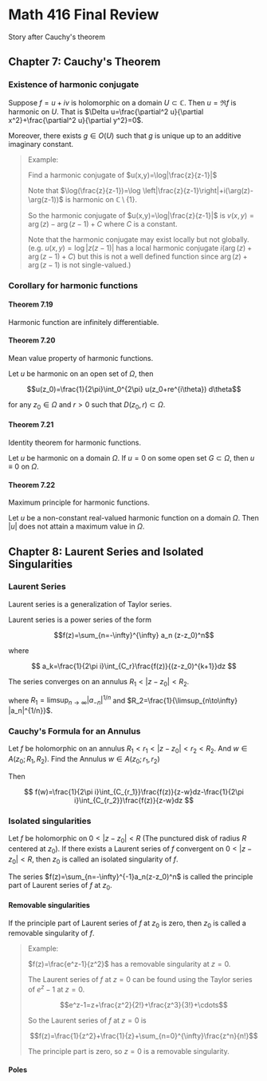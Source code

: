 # Math 416 Final Review

Story after Cauchy's theorem

## Chapter 7: Cauchy's Theorem

### Existence of harmonic conjugate

Suppose $f=u+iv$ is holomorphic on a domain $U\subset\mathbb{C}$. Then $u=\Re f$ is harmonic on $U$. That is $\Delta u=\frac{\partial^2 u}{\partial x^2}+\frac{\partial^2 u}{\partial y^2}=0$.

Moreover, there exists $g\in O(U)$ such that $g$ is unique up to an additive imaginary constant.

> Example:
>
> Find a harmonic conjugate of $u(x,y)=\log|\frac{z}{z-1}|$
>
> Note that $\log(\frac{z}{z-1})=\log \left|\frac{z}{z-1}\right|+i(\arg(z)-\arg(z-1))$ is harmonic on $\mathbb{C}\setminus\{1\}$.
>
> So the harmonic conjugate of $u(x,y)=\log|\frac{z}{z-1}|$ is $v(x,y)=\arg(z)-\arg(z-1)+C$ where $C$ is a constant.
>
> Note that the harmonic conjugate may exist locally but not globally. (e.g. $u(x,y)=\log|z(z-1)|$ has a local harmonic conjugate $i(\arg(z)+\arg(z-1)+C)$ but this is not a well defined function since $\arg(z)+\arg(z-1)$ is not single-valued.)

### Corollary for harmonic functions

#### Theorem 7.19

Harmonic function are infinitely differentiable.

#### Theorem 7.20

Mean value property of harmonic functions.

Let $u$ be harmonic on an open set of $\Omega$, then 

$$u(z_0)=\frac{1}{2\pi}\int_0^{2\pi} u(z_0+re^{i\theta}) d\theta$$

for any $z_0\in\Omega$ and $r>0$ such that $D(z_0,r)\subset\Omega$.

#### Theorem 7.21

Identity theorem for harmonic functions.

Let $u$  be harmonic on a domain $\Omega$. If $u=0$ on some open set $G\subset\Omega$, then $u\equiv 0$ on $\Omega$.

#### Theorem 7.22

Maximum principle for harmonic functions.

Let $u$ be a non-constant real-valued harmonic function on a domain $\Omega$. Then $|u|$ does not attain a maximum value in $\Omega$.

## Chapter 8: Laurent Series and Isolated Singularities

### Laurent Series

Laurent series is a generalization of Taylor series.

Laurent series is a power series of the form

$$f(z)=\sum_{n=-\infty}^{\infty} a_n (z-z_0)^n$$

where

$$
a_k=\frac{1}{2\pi i}\int_{C_r}\frac{f(z)}{(z-z_0)^{k+1}}dz
$$

The series converges on an annulus $R_1<|z-z_0|<R_2$.

where $R_1=\limsup_{n\to\infty} |a_{-n}|^{1/n}$ and $R_2=\frac{1}{\limsup_{n\to\infty} |a_n|^{1/n}}$.

### Cauchy's Formula for an Annulus

Let $f$ be holomorphic on an annulus $R_1<r_1<|z-z_0|<r_2<R_2$. And $w\in A(z_0;R_1,R_2)$. Find the Annulus $w\in A(z_0;r_1,r_2)$

Then

$$
f(w)=\frac{1}{2\pi i}\int_{C_{r_1}}\frac{f(z)}{z-w}dz-\frac{1}{2\pi i}\int_{C_{r_2}}\frac{f(z)}{z-w}dz
$$

### Isolated singularities

Let $f$ be holomorphic on $0<|z-z_0|<R$ (The punctured disk of radius $R$ centered at $z_0$). If there exists a Laurent series of $f$ convergent on $0<|z-z_0|<R$, then $z_0$ is called an isolated singularity of $f$.

The series $f(z)=\sum_{n=-\infty}^{-1}a_n(z-z_0)^n$ is called the principle part of Laurent series of $f$ at $z_0$.

#### Removable singularities

If the principle part of Laurent series of $f$ at $z_0$ is zero, then $z_0$ is called a removable singularity of $f$.

> Example:
>
> $f(z)=\frac{e^z-1}{z^2}$ has a removable singularity at $z=0$.
>
> The Laurent series of $f$ at $z=0$ can be found using the Taylor series of $e^z-1$ at $z=0$.
>
> $$e^z-1=z+\frac{z^2}{2!}+\frac{z^3}{3!}+\cdots$$
>
> So the Laurent series of $f$ at $z=0$ is
>
> $$f(z)=\frac{1}{z^2}+\frac{1}{z}+\sum_{n=0}^{\infty}\frac{z^n}{n!}$$
>
> The principle part is zero, so $z=0$ is a removable singularity.

#### Poles





















